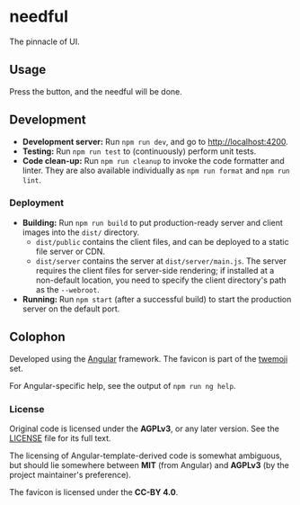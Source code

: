 # needful

The pinnacle of UI.

## Usage

Press the button, and the needful will be done.

## Development

- **Development server:** Run `npm run dev`, and go to <http://localhost:4200>.
- **Testing:** Run `npm run test` to (continuously) perform unit tests.
- **Code clean-up:** Run `npm run cleanup` to invoke the code formatter and
  linter. They are also available individually as `npm run format` and
  `npm run lint`.

### Deployment

- **Building:** Run `npm run build` to put production-ready server and client
  images into the `dist/` directory.
  - `dist/public` contains the client files, and can be deployed to a static
    file server or CDN.
  - `dist/server` contains the server at `dist/server/main.js`. The server
    requires the client files for server-side rendering; if installed at a
    non-default location, you need to specify the client directory's path as the
    `--webroot`.
- **Running:** Run `npm start` (after a successful build) to start the
  production server on the default port.

## Colophon

Developed using the [Angular](https://angular.io) framework. The favicon is part
of the [twemoji](https://twemoji.twitter.com/) set.

For Angular-specific help, see the output of `npm run ng help`.

### License

Original code is licensed under the **AGPLv3**, or any later version. See the
[LICENSE](LICENSE) file for its full text.

The licensing of Angular-template-derived code is somewhat ambiguous, but should
lie somewhere between **MIT** (from Angular) and **AGPLv3** (by the project
maintainer's preference).

The favicon is licensed under the **CC-BY 4.0**.
